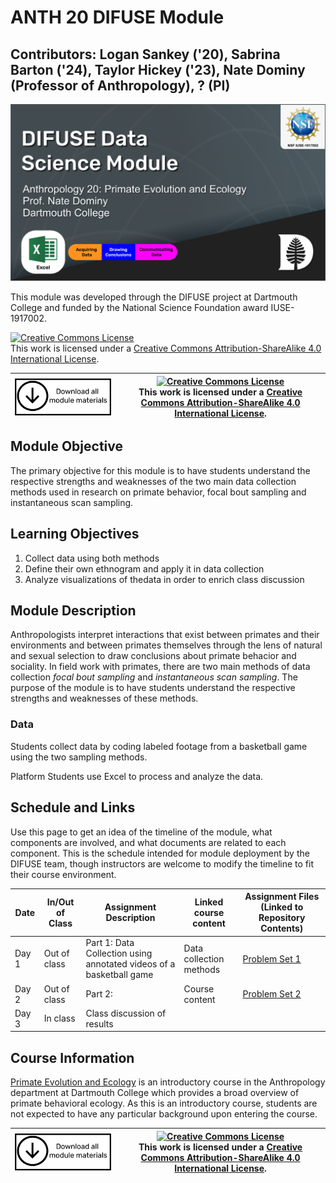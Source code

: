 # ANTH 20 DIFUSE Module 

## Contributors: Logan Sankey ('20), Sabrina Barton ('24), Taylor Hickey ('23), Nate Dominy (Professor of Anthropology),  ? (PI)

![Sample title slide for a DIFUSE module.](repository-assets/DIFUSE-ANTH-20.png)

This module was developed through the DIFUSE project at Dartmouth College and funded by the National Science Foundation award IUSE-1917002.

<a rel="license" href="http://creativecommons.org/licenses/by-sa/4.0/"><img alt="Creative Commons License" style="border-width:0" src="https://i.creativecommons.org/l/by-sa/4.0/88x31.png" /></a><br />This work is licensed under a <a rel="license" href="http://creativecommons.org/licenses/by-sa/4.0/">Creative Commons Attribution-ShareAlike 4.0 International License</a>.

|[<img src="repository-assets/download-all.png" alt="Download the entire module" align="center" style="width: 4in;" />](https://github.com/difuse-dartmouth/anthropology-behavoir-samplling/archive/refs/heads/main.zip)| <a rel="license" href="http://creativecommons.org/licenses/by-sa/4.0/"><img alt="Creative Commons License" style="width=2in" src="https://i.creativecommons.org/l/by-sa/4.0/88x31.png" /><br></a>This work is licensed under a <a rel="license" href="http://creativecommons.org/licenses/by-sa/4.0/">Creative Commons Attribution-ShareAlike 4.0 International License</a>. |
|---------|----------|


## Module Objective

The primary objective for this module is to have students understand the respective strengths and weaknesses of the two main data collection methods used in research on primate behavior, focal bout sampling and instantaneous scan sampling.

## Learning Objectives
1.	Collect data using both methods
2. Define their own ethnogram and apply it in data collection
3. Analyze visualizations of thedata in order to enrich class discussion

## Module Description 
Anthropologists interpret interactions that exist between primates and their environments and between primates themselves through the lens of natural and sexual selection to draw conclusions about primate behacior and sociality.  In field work with primates, there are two main methods of data collection _focal bout sampling_ and _instantaneous scan sampling_.  The purpose of the module is to have students understand the respective strengths and weaknesses of these methods.   
### Data
Students collect data by coding labeled footage from a basketball game using the two sampling methods.

Platform
Students use Excel to process and analyze the data.

## Schedule and Links

Use this page to get an idea of the timeline of the module, what components are involved, and what documents are related to each component. This is the schedule intended for module deployment by the DIFUSE team, though instructors are welcome to modify the timeline to fit their course environment.

| Date             |  In/Out of Class | Assignment Description                     | Linked course content                                    | Assignment Files (Linked to Repository Contents) |
|------------------|-----------------|--------------------------------------------------|-------------------------------------------------|--------------------------------------------------|
| Day 1 | Out of class      | Part 1: Data Collection using annotated videos of a basketball game  | Data collection methods |[Problem Set 1](completed_module/components/assignment1/README.md) |
| Day 2 | Out of class      | Part 2:  | 	Course content |[Problem Set 2](completed_module/components/assignment2/README.md) |
| Day 3 | In class          | Class discussion of results | | |

## Course Information
[Primate Evolution and Ecology](http://dartmouth.smartcatalogiq.com/current/orc/Departments-Programs-Undergraduate/Anthropology/ANTH-Anthropology/ANTH-20) is an introductory course in the Anthropology department at Dartmouth College which provides a broad overview of primate behavioral ecology.  As this is an introductory course, students are not expected to have any particular background upon entering the course.


|[<img src="repository-assets/download-all.png" alt="Download the entire module" align="center" style="width: 4in;" />](https://github.com/difuse-dartmouth/anthropology-behavior-sampling/archive/refs/heads/main.zip)| <a rel="license" href="http://creativecommons.org/licenses/by-sa/4.0/"><img alt="Creative Commons License" style="width=2in" src="https://i.creativecommons.org/l/by-sa/4.0/88x31.png" /><br></a>This work is licensed under a <a rel="license" href="http://creativecommons.org/licenses/by-sa/4.0/">Creative Commons Attribution-ShareAlike 4.0 International License</a>. |
|---------|----------|
